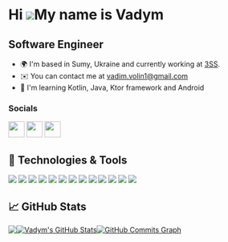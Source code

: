 Hi ![](https://user-images.githubusercontent.com/18350557/176309783-0785949b-9127-417c-8b55-ab5a4333674e.gif)My name is Vadym
=============================================================================================================================
Software Engineer
-----------------

* 🌍  I'm based in Sumy, Ukraine and currently working at [3SS](https://www.3ss.tv/).
* ✉️  You can contact me at [vadim.volin1@gmail.com](mailto:vadim.volin1@gmail.com)
* 🧠  I'm learning Kotlin, Java, Ktor framework and Android

### Socials

<p align="left"> <a href="https://www.github.com/VadymVolin" target="_blank" rel="noreferrer"><img src="https://raw.githubusercontent.com/danielcranney/readme-generator/main/public/icons/socials/github.svg" width="32" height="32" /></a> <a href="https://www.linkedin.com/in/vadimvolin" target="_blank" rel="noreferrer"><img src="https://raw.githubusercontent.com/danielcranney/readme-generator/main/public/icons/socials/linkedin.svg" width="32" height="32" /></a> <a href="https://www.twitter.com/vadym_volin" target="_blank" rel="noreferrer"><img src="https://raw.githubusercontent.com/danielcranney/readme-generator/main/public/icons/socials/twitter.svg" width="32" height="32" /></a></p>

## 🔧 Technologies & Tools

![](https://img.shields.io/badge/OS-Linux-informational?style=for-the-badge&logo=linux&color=orange)
![](https://img.shields.io/badge/Editor-IntelliJ_IDEA-informational?style=for-the-badge&logo=intellij-idea&color=orange)
![](https://img.shields.io/badge/Editor-Android_Studio-informational?style=for-the-badge&logo=android-studio&color=orange)
![](https://img.shields.io/badge/Editor-VS_Code-informational?style=for-the-badge&logo=vs-code&color=orange)
![](https://img.shields.io/badge/Code-Java-informational?style=for-the-badge&logo=Java&color=orange)
![](https://img.shields.io/badge/Code-Kotlin-informational?style=for-the-badge&logo=kotlin&color=orange)
![](https://img.shields.io/badge/Platform-Android-informational?style=for-the-badge&logo=Android&color=orange)
![](https://img.shields.io/badge/Code-Kotlin-informational?style=for-the-badge&logo=kotlin&color=orange)
![](https://img.shields.io/badge/Code-Spring-informational?style=for-the-badge&logo=spring&color=orange)
![](https://img.shields.io/badge/Code-Vue-informational?style=for-the-badge&logo=vue.js&color=orange)
![](https://img.shields.io/badge/Shell-Shell-informational?style=for-the-badge&logo=shell&color=orange)
![](https://img.shields.io/badge/Tools-PostgreSQL-informational?style=for-the-badge&logo=postgresql&color=orange)
![](https://img.shields.io/badge/Tools-SQLite-informational?style=for-the-badge&logo=sqlite&color=orange)

## &#x1f4c8; GitHub Stats

<div style="display:flex; flex-flow: row-wrap;">
<a href="https://github.com/VadymVolin/VadymVolin">
  <img align="center" src="https://github-readme-stats.vercel.app/api/top-langs/?username=VadymVolin&langs_count=10&theme=transperent&count_private=true&show_icons=true&hide=css,html&card_width=450&layout=compact&line_height=28" />
</a>
<a href="https://github.com/VadymVolin/VadymVolin">
  <img align="center" src="https://github-readme-stats.vercel.app/api?username=VadymVolin&show_icons=true&count_private=true&theme=transperent&card_width=450&line_height=28.5" alt="Vadym's GitHub Stats" />
</a>
<a href="http://www.github.com/VadymVolin"><img src="https://github-readme-activity-graph.cyclic.app/graph?username=VadymVolin&bg_color=f2f2f2&color=5e5e5e&line=ffdac2&point=ff6600&area=true&hide_border=true" alt="GitHub Commits Graph" /></a>
</div>
<!--
**VadymVolin/VadymVolin** is a ✨ _special_ ✨ repository because its `README.md` (this file) appears on your GitHub profile.

